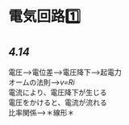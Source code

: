 # 電気回路1️⃣
## *4.14*
電圧-->電位差-->電圧降下-->起電力<br>
オームの法則-->*v=Ri*<br>
電流により、電圧降下が生じる<br>
電圧をかけると、電流が流れる<br>
比率関係-->＊線形＊<br>